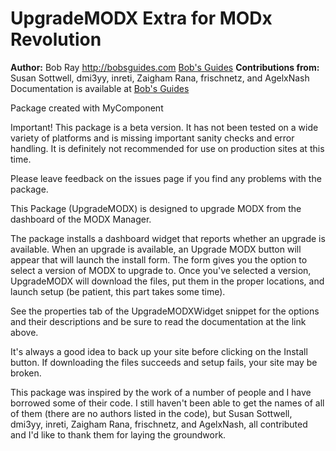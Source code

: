 UpgradeMODX Extra for MODx Revolution
=======================================


**Author:** Bob Ray <http://bobsguides.com> [Bob's Guides](http://bobsguides.com)
**Contributions from:** Susan Sottwell, dmi3yy, inreti, Zaigham Rana, frischnetz, and AgelxNash
Documentation is available at [Bob's Guides](http://bobsguides.com/upgrade-modx-package.html)

Package created with MyComponent

Important! This package is a beta version. It has not been tested on a wide variety of platforms and is missing important sanity checks and error handling. It is definitely not recommended for use on production sites at this time. 

Please leave feedback on the issues page if you find any problems with the package.

This Package (UpgradeMODX) is designed to upgrade MODX from the dashboard of the MODX Manager.

The package installs a dashboard widget that reports whether an upgrade is available. When an upgrade is available, an Upgrade MODX button will appear that will launch the install form. The form gives you the option to select a version of MODX to upgrade to. Once you've selected a version, UpgradeMODX will download the files, put them in the proper locations, and launch setup (be patient, this part takes some time).
 
 See the properties tab of the UpgradeMODXWidget snippet for the options and their descriptions and be sure to read the documentation at the link above.
 
 It's always a good idea to back up your site before clicking on the Install button. If downloading the files succeeds and setup fails, your site may be broken.
 
This package was inspired by the work of a number of people and I have borrowed some of their code. I still haven't been able to get the names of all of them (there are no authors listed in the code), but Susan Sottwell, dmi3yy, inreti, Zaigham Rana, frischnetz, and AgelxNash, all contributed and I'd like to thank them for laying the groundwork.
 
 